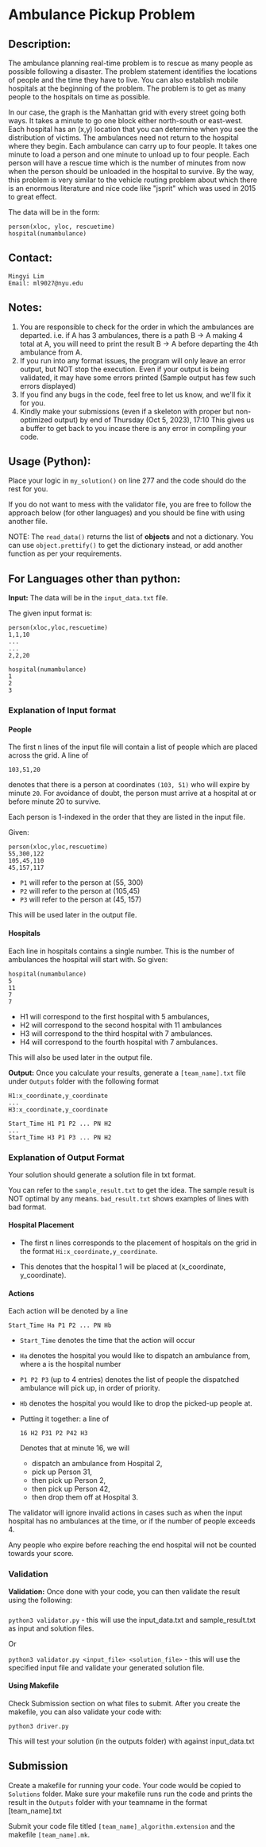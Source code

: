 
# Ambulance Pickup Problem

## Description:

The ambulance planning real-time problem is to rescue as many people as possible following a disaster. The problem statement identifies the locations of people and the time they have to live. You can also establish mobile hospitals at the beginning of the problem. The problem is to get as many people to the hospitals on time as possible.

In our case, the graph is the Manhattan grid with every street going both ways. It takes a minute to go one block either north-south or east-west. Each hospital has an (x,y) location that you can determine when you see the distribution of victims. The ambulances need not return to the hospital where they begin. Each ambulance can carry up to four people. It takes one minute to load a person and one minute to unload up to four people. Each person will have a rescue time which is the number of minutes from now when the person should be unloaded in the hospital to survive. By the way, this problem is very similar to the vehicle routing problem about which there is an enormous literature and nice code like "jsprit" which was used in 2015 to great effect.

The data will be in the form:
```angular2html
person(xloc, yloc, rescuetime)
hospital(numambulance)
```

## Contact:

```angular2html
Mingyi Lim
Email: ml9027@nyu.edu
```

## Notes:

   1. You are responsible to check for the order in which the ambulances are departed. 
i.e. if A has 3 ambulances, there is a path B -> A making 4 total at A, 
you will need to print the result B -> A before departing the 4th ambulance from A.
   2. If you run into any format issues, the program will only leave an error output, but NOT stop the execution.
Even if your output is being validated, it may have some errors printed (Sample output has few such errors displayed)
   3. If you find any bugs in the code, feel free to let us know, and we'll fix it for you.
   4. Kindly make your submissions (even if a skeleton with proper but non-optimized output) by end of Thursday (Oct 5, 2023), 17:10 
This gives us a buffer to get back to you incase there is any error in compiling your code.

## Usage (Python):

Place your logic in `my_solution()` on line 277 and the code should do the rest for you.

If you do not want to mess with the validator file, you are free to follow the approach below (for other languages)
and you should be fine with using another file.

NOTE: The `read_data()` returns the list of **objects** and not a dictionary. 
You can use `object.prettify()` to get the dictionary instead, or add another function as per your requirements.

## For Languages other than python:

**Input:** The data will be in the `input_data.txt` file.

The given input format is:

```angular2html
person(xloc,yloc,rescuetime)
1,1,10
...
...
2,2,20

hospital(numambulance)
1
2
3
```

### Explanation of Input format

#### People

The first n lines of the input file will contain a list of people which are placed across the grid. 
A line of 

```103,51,20``` 

denotes that there is a person at coordinates ```(103, 51)``` who will expire by minute ```20```. For avoidance of doubt, the person must arrive at a hospital at or before minute 20 to survive.

Each person is 1-indexed in the order that they are listed in the input file.

Given: 
```
person(xloc,yloc,rescuetime)
55,300,122
105,45,110
45,157,117
```

* ```P1``` will refer to the person at (55, 300)
* ```P2``` will refer to the person at (105,45)
* ```P3``` will refer to the person at (45, 157)

This will be used later in the output file.

#### Hospitals
Each line in hospitals contains a single number. This is the number of ambulances the hospital will start with.
So given: 
   ``` 
   hospital(numambulance)
   5
   11
   7
   7
   ```
   * H1 will correspond to the first hospital with 5 ambulances, 
   * H2 will correspond to the second hospital with 11 ambulances
   * H3 will correspond to the third hospital with 7 ambulances.
   * H4 will correspond to the fourth hospital with 7 ambulances.

This will also be used later in the output file.

**Output:** Once you calculate your results, generate a `[team_name].txt` file under `Outputs` folder with the following format

```angular2html
H1:x_coordinate,y_coordinate
...
H3:x_coordinate,y_coordinate

Start_Time H1 P1 P2 ... PN H2  
...
Start_Time H3 P1 P3 ... PN H2
```

### Explanation of Output Format

Your solution should generate a solution file in txt format.


You can refer to the `sample_result.txt` to get the idea. The sample result is NOT optimal by any means. `bad_result.txt` shows examples of lines with bad format. 


#### Hospital Placement
* The first n lines corresponds to the placement of hospitals on the grid in the format ```Hi:x_coordinate,y_coordinate```.

* This denotes that the hospital 1 will be placed at (x_coordinate, y_coordinate).


#### Actions
Each action will be denoted by a line 

``` Start_Time Ha P1 P2 ... PN Hb  ```

* ```Start_Time``` denotes the time that the action will occur
* ```Ha``` denotes the hospital you would like to dispatch an ambulance from, where a is the hospital number
* ```P1 P2 P3``` (up to 4 entries) denotes the list of people the dispatched ambulance will pick up, in order of priority.
* ```Hb``` denotes the hospital you would like to drop the picked-up people at.
* Putting it together: a line of 

   ```16 H2 P31 P2 P42 H3``` 

   Denotes that at minute 16, we will 
   * dispatch an ambulance from Hospital 2, 
   * pick up Person 31, 
   * then pick up Person 2, 
   * then pick up Person 42, 
   * then drop them off at Hospital 3.

The validator will ignore invalid actions in cases such as when the input hospital has no ambulances at the time, or if the number of people exceeds 4.

Any people who expire before reaching the end hospital will not be counted towards your score.

### Validation
**Validation:** Once done with your code, you can then validate the result using the following:

###

`python3 validator.py` - this will use the input_data.txt and sample_result.txt as input and solution files. 

Or

`python3 validator.py <input_file> <solution_file>` - this will use the specified input file and validate your generated solution file.

#### Using Makefile
Check Submission section on what files to submit. After you create the makefile, you can also validate your code with:

`python3 driver.py`

This will test your solution (in the outputs folder) with against input_data.txt

## Submission

Create a makefile for running your code. Your code would be copied to `Solutions` folder. Make sure your makefile runs run the code and prints the result in the `Outputs` folder with your teamname in the format [team_name].txt

Submit your code file titled `[team_name]_algorithm.extension` and the makefile `[team_name].mk`.
